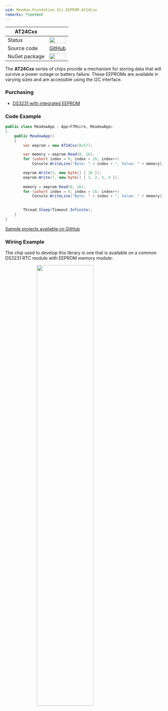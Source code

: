 ```yaml
---
uid: Meadow.Foundation.ICs.EEPROM.At24Cxx
remarks: *content
---
```


| AT24Cxx       |               |
|---------------|---------------|
| Status        | <img src="https://img.shields.io/badge/Working-brightgreen" style="width: auto; height: -webkit-fill-available;" /> |
| Source code   | [GitHub](https://github.com/WildernessLabs/Meadow.Foundation/tree/master/Source/Meadow.Foundation.Peripherals/ICs.EEPROM.AT24Cxx) |
| NuGet package | <a href="https://www.nuget.org/packages/Meadow.Foundation.ICs.EEPROM.At24Cxx/" target="_blank"><img src="https://img.shields.io/nuget/v/Meadow.Foundation.ICs.EEPROM.At24Cxx.svg?label=Meadow.Foundation.ICs.EEPROM.At24Cxx" style="width: auto; height: -webkit-fill-available;" /></a> |

The **AT24Cxx** series of chips provide a mechanism for storing data that will survive a power outage or battery failure.  These EEPROMs are available in varying sizes and are accessible using the I2C interface.

### Purchasing

* [DS3231 with integrated EEPROM](https://www.amazon.com/s/ref=nb_sb_noss?url=search-alias%3Daps&field-keywords=ds3231)

### Code Example

```csharp
public class MeadowApp : App<F7Micro, MeadowApp>
{
    public MeadowApp()
    {
        var eeprom = new AT24Cxx(0x57);

        var memory = eeprom.Read(0, 16);
        for (ushort index = 0; index < 16; index++)
            Console.WriteLine("Byte: " + index + ", Value: " + memory[index]);

        eeprom.Write(3, new byte[] { 10 });
        eeprom.Write(7, new byte[] { 1, 2, 3, 4 });
        
        memory = eeprom.Read(0, 16);
        for (ushort index = 0; index < 16; index++)
            Console.WriteLine("Byte: " + index + ", Value: " + memory[index]);
        

        Thread.Sleep(Timeout.Infinite);
    }
}
```

[Sample projects available on GitHub](https://github.com/WildernessLabs/Meadow.Foundation/tree/master/Source/Meadow.Foundation.Peripherals/RTCs.DS1307/Samples) 

### Wiring Example

The chip used to develop this library is one that is available on a common DS3231 RTC module with EEPROM memory module:

<img src="../../API_Assets/Meadow.Foundation.ICs.EEPROM.AT24Cxx/AT24Cxx.svg" 
    style="width: 60%; display: block; margin-left: auto; margin-right: auto;" />